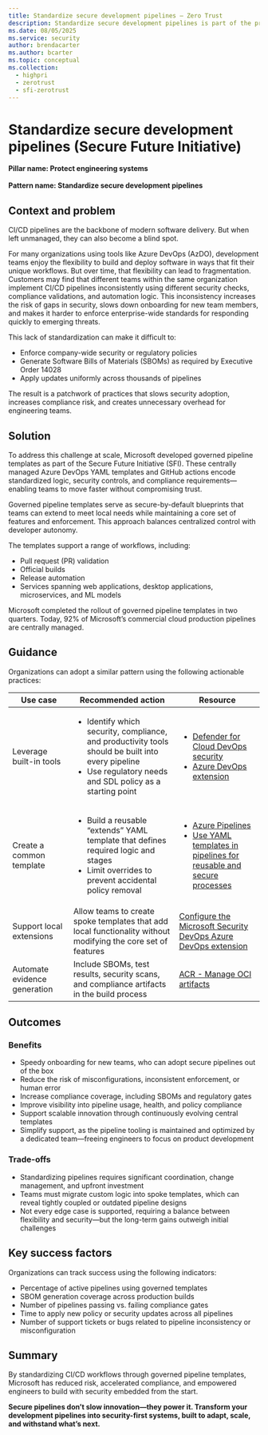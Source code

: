 ```yaml
---
title: Standardize secure development pipelines – Zero Trust
description: Standardize secure development pipelines is part of the protect engineering systems  pillar of the Secure Future Initiative (SFI), focusing on developing governed pipeline templates for implementing centrally managed production pipelines.
ms.date: 08/05/2025
ms.service: security
author: brendacarter
ms.author: bcarter
ms.topic: conceptual
ms.collection: 
  - highpri
  - zerotrust
  - sfi-zerotrust
---
```


# Standardize secure development pipelines (Secure Future Initiative)

**Pillar name: Protect engineering systems**<br>  
**Pattern name: Standardize secure development pipelines**

## Context and problem

CI/CD pipelines are the backbone of modern software delivery. But when left unmanaged, they can also become a blind spot.

For many organizations using tools like Azure DevOps (AzDO), development teams enjoy the flexibility to build and deploy software in ways that fit their unique workflows. But over time, that flexibility can lead to fragmentation. Customers may find that different teams within the same organization implement CI/CD pipelines inconsistently using different security checks, compliance validations, and automation logic. This inconsistency increases the risk of gaps in security, slows down onboarding for new team members, and makes it harder to enforce enterprise-wide standards for responding quickly to emerging threats.

This lack of standardization can make it difficult to:

- Enforce company-wide security or regulatory policies
- Generate Software Bills of Materials (SBOMs) as required by Executive Order 14028
- Apply updates uniformly across thousands of pipelines

The result is a patchwork of practices that slows security adoption, increases compliance risk, and creates unnecessary overhead for engineering teams.

## Solution

To address this challenge at scale, Microsoft developed governed pipeline templates as part of the Secure Future Initiative (SFI). These centrally managed Azure DevOps YAML templates and GitHub actions encode standardized logic, security controls, and compliance requirements—enabling teams to move faster without compromising trust.

Governed pipeline templates serve as secure-by-default blueprints that teams can extend to meet local needs while maintaining a core set of features and enforcement. This approach balances centralized control with developer autonomy.

The templates support a range of workflows, including:

- Pull request (PR) validation
- Official builds
- Release automation
- Services spanning web applications, desktop applications, microservices, and ML models

Microsoft completed the rollout of governed pipeline templates in two quarters. Today, 92% of Microsoft’s commercial cloud production pipelines are centrally managed.

## Guidance

Organizations can adopt a similar pattern using the following actionable practices:

|Use case|Recommended action |Resource |
|---|---|---|
| Leverage built-in tools   | <ul><li>Identify which security, compliance, and productivity tools should be built into every pipeline</li><li>Use regulatory needs and SDL policy as a starting point</li></ul> | <ul><li><a href="/azure/defender-for-cloud/defender-for-devops-introduction">Defender for Cloud DevOps security</a></li><li><a href="/azure/defender-for-cloud/azure-devops-extension">Azure DevOps extension</a></li></ul> |
| Create a common template  | <ul><li>Build a reusable “extends” YAML template that defines required logic and stages</li><li>Limit overrides to prevent accidental policy removal</li></ul> | <ul><li><a href="/azure/devops/pipelines/process/templates">Azure Pipelines</a></li><li><a href="/azure/devops/pipelines/process/templates">Use YAML templates in pipelines for reusable and secure processes</a></li></ul> |
| Support local extensions    | Allow teams to create spoke templates that add local functionality without modifying the core set of features | [Configure the Microsoft Security DevOps Azure DevOps extension](/azure/defender-for-cloud/azure-devops-extension) |
| Automate evidence generation   | Include SBOMs, test results, security scans, and compliance artifacts in the build process | [ACR - Manage OCI artifacts](/azure/container-registry/container-registry-manage-artifact)  |

## Outcomes

### Benefits

- Speedy onboarding for new teams, who can adopt secure pipelines out of the box
- Reduce the risk of misconfigurations, inconsistent enforcement, or human error
- Increase compliance coverage, including SBOMs and regulatory gates
- Improve visibility into pipeline usage, health, and policy compliance
- Support scalable innovation through continuously evolving central templates
- Simplify support, as the pipeline tooling is maintained and optimized by a dedicated team—freeing engineers to focus on product development

### Trade-offs

- Standardizing pipelines requires significant coordination, change management, and upfront investment
- Teams must migrate custom logic into spoke templates, which can reveal tightly coupled or outdated pipeline designs
- Not every edge case is supported, requiring a balance between flexibility and security—but the long-term gains outweigh initial challenges

## Key success factors

Organizations can track success using the following indicators:

- Percentage of active pipelines using governed templates
- SBOM generation coverage across production builds
- Number of pipelines passing vs. failing compliance gates
- Time to apply new policy or security updates across all pipelines
- Number of support tickets or bugs related to pipeline inconsistency or misconfiguration

## Summary

By standardizing CI/CD workflows through governed pipeline templates, Microsoft has reduced risk, accelerated compliance, and empowered engineers to build with security embedded from the start.

**Secure pipelines don’t slow innovation—they power it. Transform your development pipelines into security-first systems, built to adapt, scale, and withstand what’s next.**
